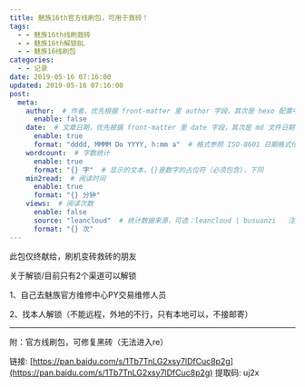 ```yaml
---
title: 魅族16th官方线刷包，可用于救砖！
tags:
  - - 魅族16th线刷救砖
  - - 魅族16th解锁BL
  - - 魅族16线刷包
categories:
  - - 记录
date: 2019-05-16 07:16:00
updated: 2019-05-16 07:16:00
post:
  meta:
    author:  # 作者，优先根据 front-matter 里 author 字段，其次是 hexo 配置中 author 值
      enable: false
    date:  # 文章日期，优先根据 front-matter 里 date 字段，其次是 md 文件日期
      enable: true
      format: "dddd, MMMM Do YYYY, h:mm a"  # 格式参照 ISO-8601 日期格式化
    wordcount:  # 字数统计
      enable: true
      format: "{} 字"  # 显示的文本，{}是数字的占位符（必须包含)，下同
    min2read:  # 阅读时间
      enable: true
      format: "{} 分钟"
    views:  # 阅读次数
      enable: false
      source: "leancloud"  # 统计数据来源，可选：leancloud | busuanzi   注意不蒜子会间歇抽风
      format: "{} 次"
---
```


此包仅终献给，刷机变砖救砖的朋友

关于解锁/目前只有2个渠道可以解锁

1、自己去魅族官方维修中心PY交易维修人员

2、找本人解锁（不能远程，外地的不行，只有本地可以，不接邮寄）

* * *

附：官方线刷包，可修复黑砖（无法进入re）

链接: [https://pan.baidu.com/s/1Tb7TnLG2xsy7lDfCuc8p2g](https://pan.baidu.com/s/1Tb7TnLG2xsy7lDfCuc8p2g) 提取码: uj2x